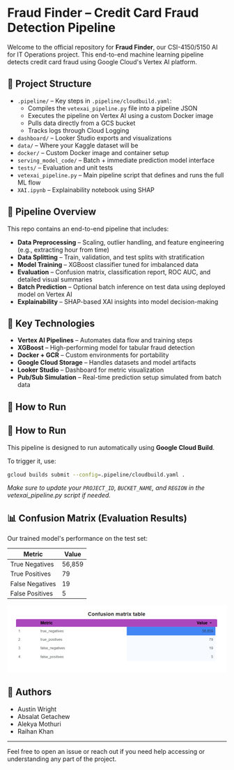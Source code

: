 
# Fraud Finder – Credit Card Fraud Detection Pipeline

Welcome to the official repository for **Fraud Finder**, our CSI-4150/5150 AI for IT Operations project. This end-to-end machine learning pipeline detects credit card fraud using Google Cloud's Vertex AI platform.

## 📁 Project Structure

- `.pipeline/` – Key steps in `.pipeline/cloudbuild.yaml`:
  - Compiles the `vetexai_pipeline.py` file into a pipeline JSON
  - Executes the pipeline on Vertex AI using a custom Docker image
  - Pulls data directly from a GCS bucket
  - Tracks logs through Cloud Logging
- `dashboard/` – Looker Studio exports and visualizations
- `data/` – Where your Kaggle dataset will be
- `docker/` – Custom Docker image and container setup
- `serving_model_code/` – Batch + immediate prediction model interface
- `tests/` – Evaluation and unit tests
- `vetexai_pipeline.py` – Main pipeline script that defines and runs the full ML flow
- `XAI.ipynb` – Explainability notebook using SHAP

## 🚀 Pipeline Overview

This repo contains an end-to-end pipeline that includes:

- **Data Preprocessing** – Scaling, outlier handling, and feature engineering (e.g., extracting hour from time)
- **Data Splitting** – Train, validation, and test splits with stratification
- **Model Training** – XGBoost classifier tuned for imbalanced data
- **Evaluation** – Confusion matrix, classification report, ROC AUC, and detailed visual summaries
- **Batch Prediction** – Optional batch inference on test data using deployed model on Vertex AI
- **Explainability** – SHAP-based XAI insights into model decision-making

## 🧠 Key Technologies

- **Vertex AI Pipelines** – Automates data flow and training steps
- **XGBoost** – High-performing model for tabular fraud detection
- **Docker + GCR** – Custom environments for portability
- **Google Cloud Storage** – Handles datasets and model artifacts
- **Looker Studio** – Dashboard for metric visualization
- **Pub/Sub Simulation** – Real-time prediction setup simulated from batch data

## 🧪 How to Run

## 🧪 How to Run

This pipeline is designed to run automatically using **Google Cloud Build**.

To trigger it, use:

```bash
gcloud builds submit --config=.pipeline/cloudbuild.yaml .
```

*Make sure to update your `PROJECT_ID`, `BUCKET_NAME`, and `REGION` in the vetexai_pipeline.py script if needed.*

## 📊 Confusion Matrix (Evaluation Results)

Our trained model's performance on the test set:

| Metric           | Value   |
|------------------|---------|
| True Negatives   | 56,859  |
| True Positives   | 79      |
| False Negatives  | 19      |
| False Positives  | 5       |

![Confusion Matrix Table](dashboard/confusion_matrix_table.png)

## 👥 Authors

- Austin Wright  
- Absalat Getachew  
- Alekya Mothuri  
- Raihan Khan

---

Feel free to open an issue or reach out if you need help accessing or understanding any part of the project.
